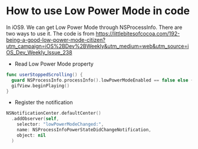 # How to use Low Power Mode in code

In iOS9. We can get Low Power Mode through NSProcessInfo. There are two ways to use it. The code is from
https://littlebitesofcocoa.com/192-being-a-good-low-power-mode-citizen?utm_campaign=iOS%2BDev%2BWeekly&utm_medium=web&utm_source=iOS_Dev_Weekly_Issue_238

- Read Low Power Mode property

```swift
func userStoppedScrolling() {
  guard NSProcessInfo.processInfo().lowPowerModeEnabled == false else { return }
  gifView.beginPlaying()
}
```

- Register the notification

```swift
NSNotificationCenter.defaultCenter()
  .addObserver(self,
    selector: "lowPowerModeChanged:",
    name: NSProcessInfoPowerStateDidChangeNotification,
    object: nil
  )
```
